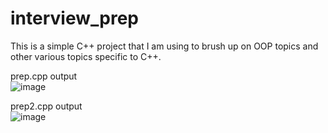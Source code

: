 # interview_prep
This is a simple C++ project that I am using to brush up on OOP topics and other various topics specific to C++.

prep.cpp output </br>
![image](https://user-images.githubusercontent.com/30327564/197651219-d3446bac-f5f8-42b1-afb4-036c1b57262f.png)

prep2.cpp output </br> 
![image](https://user-images.githubusercontent.com/30327564/197841177-5d13bafd-c337-4c0e-bdb1-32101693a4ec.png)

